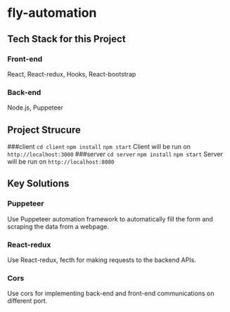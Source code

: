 # fly-automation

## Tech Stack for this Project

### Front-end

React, React-redux, Hooks, React-bootstrap

### Back-end

Node.js, Puppeteer

## Project Strucure
###client
`cd client`
`npm install`
`npm start`
Client will be run on `http://localhost:3000`
###server
`cd server`
`npm install`
`npm start`
Server will be run on `http://localhost:8080`

## Key Solutions
### Puppeteer
Use Puppeteer automation framework to automatically fill the form and scraping the data from a webpage.
### React-redux
Use React-redux, fecth for making requests to the backend APIs.
### Cors
Use cors for implementing back-end and front-end communications on different port.
